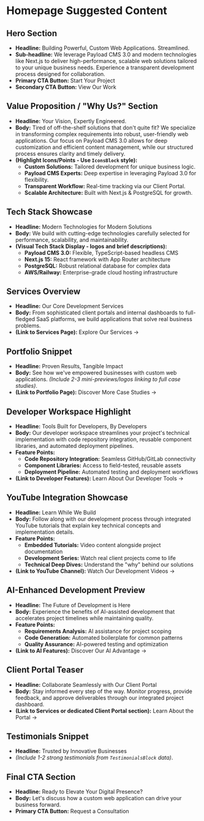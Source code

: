 # Homepage Suggested Content

## Hero Section

- **Headline:** Building Powerful, Custom Web Applications. Streamlined.
- **Sub-headline:** We leverage Payload CMS 3.0 and modern technologies like Next.js to deliver high-performance, scalable web solutions tailored to your unique business needs. Experience a transparent development process designed for collaboration.
- **Primary CTA Button:** Start Your Project
- **Secondary CTA Button:** View Our Work

## Value Proposition / "Why Us?" Section

- **Headline:** Your Vision, Expertly Engineered.
- **Body:** Tired of off-the-shelf solutions that don't quite fit? We specialize in transforming complex requirements into robust, user-friendly web applications. Our focus on Payload CMS 3.0 allows for deep customization and efficient content management, while our structured process ensures clarity and timely delivery.
- **(Highlight Icons/Points - Use `IconsBlock` style):**
  - **Custom Solutions:** Tailored development for unique business logic.
  - **Payload CMS Experts:** Deep expertise in leveraging Payload 3.0 for flexibility.
  - **Transparent Workflow:** Real-time tracking via our Client Portal.
  - **Scalable Architecture:** Built with Next.js & PostgreSQL for growth.

## Tech Stack Showcase

- **Headline:** Modern Technologies for Modern Solutions
- **Body:** We build with cutting-edge technologies carefully selected for performance, scalability, and maintainability.
- **(Visual Tech Stack Display - logos and brief descriptions):**
  - **Payload CMS 3.0:** Flexible, TypeScript-based headless CMS
  - **Next.js 15:** React framework with App Router architecture
  - **PostgreSQL:** Robust relational database for complex data
  - **AWS/Railway:** Enterprise-grade cloud hosting infrastructure

## Services Overview

- **Headline:** Our Core Development Services
- **Body:** From sophisticated client portals and internal dashboards to full-fledged SaaS platforms, we build applications that solve real business problems.
- **(Link to Services Page):** Explore Our Services →

## Portfolio Snippet

- **Headline:** Proven Results, Tangible Impact
- **Body:** See how we've empowered businesses with custom web applications. _(Include 2-3 mini-previews/logos linking to full case studies)_.
- **(Link to Portfolio Page):** Discover More Case Studies →

## Developer Workspace Highlight

- **Headline:** Tools Built for Developers, By Developers
- **Body:** Our developer workspace streamlines your project's technical implementation with code repository integration, reusable component libraries, and automated deployment pipelines.
- **Feature Points:**
  - **Code Repository Integration:** Seamless GitHub/GitLab connectivity
  - **Component Libraries:** Access to field-tested, reusable assets
  - **Deployment Pipeline:** Automated testing and deployment workflows
- **(Link to Developer Features):** Learn About Our Developer Tools →

## YouTube Integration Showcase

- **Headline:** Learn While We Build
- **Body:** Follow along with our development process through integrated YouTube tutorials that explain key technical concepts and implementation details.
- **Feature Points:**
  - **Embedded Tutorials:** Video content alongside project documentation
  - **Development Series:** Watch real client projects come to life
  - **Technical Deep Dives:** Understand the "why" behind our solutions
- **(Link to YouTube Channel):** Watch Our Development Videos →

## AI-Enhanced Development Preview

- **Headline:** The Future of Development is Here
- **Body:** Experience the benefits of AI-assisted development that accelerates project timelines while maintaining quality.
- **Feature Points:**
  - **Requirements Analysis:** AI assistance for project scoping
  - **Code Generation:** Automated boilerplate for common patterns
  - **Quality Assurance:** AI-powered testing and optimization
- **(Link to AI Features):** Discover Our AI Advantage →

## Client Portal Teaser

- **Headline:** Collaborate Seamlessly with Our Client Portal
- **Body:** Stay informed every step of the way. Monitor progress, provide feedback, and approve deliverables through our integrated project dashboard.
- **(Link to Services or dedicated Client Portal section):** Learn About the Portal →

## Testimonials Snippet

- **Headline:** Trusted by Innovative Businesses
- _(Include 1-2 strong testimonials from `TestimonialsBlock` data)_.

## Final CTA Section

- **Headline:** Ready to Elevate Your Digital Presence?
- **Body:** Let's discuss how a custom web application can drive your business forward.
- **Primary CTA Button:** Request a Consultation
